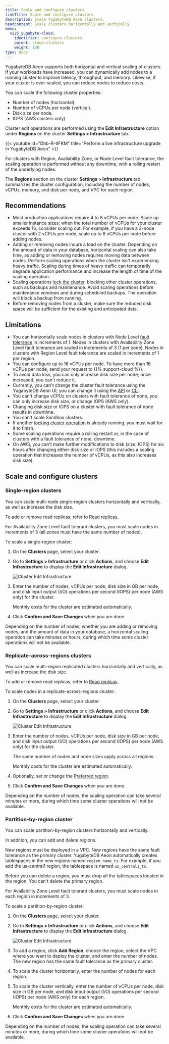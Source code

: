 ```yaml
---
title: Scale and configure clusters
linkTitle: Scale and configure clusters
description: Scale YugabyteDB Aeon clusters.
headcontent: Scale clusters horizontally and vertically
menu:
  v225_yugabyte-cloud:
    identifier: configure-clusters
    parent: cloud-clusters
    weight: 100
type: docs
---
```


YugabyteDB Aeon supports both horizontal and vertical scaling of clusters. If your workloads have increased, you can dynamically add nodes to a running cluster to improve latency, throughput, and memory. Likewise, if your cluster is over-scaled, you can reduce nodes to reduce costs.

You can scale the following cluster properties:

- Number of nodes (horizontal).
- Number of vCPUs per node (vertical).
- Disk size per node.
- IOPS (AWS clusters only)

Cluster edit operations are performed using the **Edit Infrastructure** option under **Regions** on the cluster **Settings > Infrastructure** tab.

{{< youtube id="Dhb-R-tlFKM" title="Perform a live infrastructure upgrade in YugabyteDB Aeon" >}}

For clusters with Region, Availability Zone, or Node Level fault tolerance, the scaling operation is performed without any downtime, with a rolling restart of the underlying nodes.

The **Regions** section on the cluster **Settings > Infrastructure** tab summarizes the cluster configuration, including the number of nodes, vCPUs, memory, and disk per node, and VPC for each region.

## Recommendations

- Most production applications require 4 to 8 vCPUs per node. Scale up smaller instance sizes; when the total number of vCPUs for your cluster exceeds 16, consider scaling out. For example, if you have a 3-node cluster with 2 vCPUs per node, scale up to 8 vCPUs per node before adding nodes.
- Adding or removing nodes incurs a load on the cluster. Depending on the amount of data in your database, horizontal scaling can also take time, as adding or removing nodes requires moving data between nodes. Perform scaling operations when the cluster isn't experiencing heavy traffic. Scaling during times of heavy traffic can temporarily degrade application performance and increase the length of time of the scaling operation.
- Scaling operations [lock the cluster](../#locking-operations), blocking other cluster operations, such as backups and maintenance. Avoid scaling operations before maintenance windows and during scheduled backups. The operation will block a backup from running.
- Before removing nodes from a cluster, make sure the reduced disk space will be sufficient for the existing and anticipated data.

## Limitations

- You can horizontally scale nodes in clusters with Node Level [fault tolerance](../../cloud-basics/create-clusters-overview/#fault-tolerance) in increments of 1. Nodes in clusters with Availability Zone Level fault tolerance are scaled in increments of 3 (1 per zone). Nodes in clusters with Region Level fault tolerance are scaled in increments of 1 per region.
- You can configure up to 16 vCPUs per node. To have more than 16 vCPUs per node, send your request to {{% support-cloud %}}.
- To avoid data loss, you can only increase disk size per node; once increased, you can't reduce it.
- Currently, you can't change the cluster fault tolerance using the YugabyteDB Aeon UI; you can change it using the [API](../../managed-automation/managed-api/) or [CLI](../../managed-automation/managed-cli/).
- You can't change vCPUs on clusters with fault tolerance of none, you can only increase disk size, or change IOPS (AWS only).
- Changing disk size or IOPS on a cluster with fault tolerance of none results in downtime.
- You can't scale Sandbox clusters.
- If another [locking cluster operation](../#locking-operations) is already running, you must wait for it to finish.
- Some scaling operations require a rolling restart or, in the case of clusters with a fault tolerance of none, downtime.
- On AWS, you can't make further modifications to disk (size, IOPS) for six hours after changing either disk size or IOPS (this includes a scaling operation that increases the number of vCPUs, as this also increases disk size).

## Scale and configure clusters

### Single-region clusters

You can scale multi-node single-region clusters horizontally and vertically, as well as increase the disk size.

To add or remove read replicas, refer to [Read replicas](../managed-read-replica/).

For Availability Zone Level fault tolerant clusters, you must scale nodes in increments of 3 (all zones must have the same number of nodes).

To scale a single-region cluster:

1. On the **Clusters** page, select your cluster.
1. Go to **Settings > Infrastructure** or click **Actions**, and choose **Edit Infrastructure** to display the **Edit Infrastructure** dialog.

    ![Cluster Edit Infrastructure](/images/yb-cloud/cloud-clusters-settings-edit.png)

1. Enter the number of nodes, vCPUs per node, disk size in GB per node, and disk input output (I/O) operations per second (IOPS) per node (AWS only) for the cluster.

    Monthly costs for the cluster are estimated automatically.

1. Click **Confirm and Save Changes** when you are done.

Depending on the number of nodes, whether you are adding or removing nodes, and the amount of data in your database, a horizontal scaling operation can take minutes or hours, during which time some cluster operations will not be available.

### Replicate-across-regions clusters

You can scale multi-region replicated clusters horizontally and vertically, as well as increase the disk size.

<!--In addition, you can migrate nodes to different regions; migrated nodes can be deployed to different VPCs.-->

To add or remove read replicas, refer to [Read replicas](../managed-read-replica/).

To scale nodes in a replicate-across-regions cluster:

1. On the **Clusters** page, select your cluster.
1. Go to **Settings > Infrastructure** or click **Actions**, and choose **Edit Infrastructure** to display the **Edit Infrastructure** dialog.

    ![Cluster Edit Infrastructure](/images/yb-cloud/cloud-clusters-settings-edit-sync.png)

    <!--1. To migrate nodes to a different region, select the region. When migrating a node, you can also deploy it in a different VPN.-->

1. Enter the number of nodes, vCPUs per node, disk size in GB per node, and disk input output (I/O) operations per second (IOPS) per node (AWS only) for the cluster.

    The same number of nodes and node sizes apply across all regions.

    Monthly costs for the cluster are estimated automatically.

1. Optionally, set or change the [Preferred region](../../cloud-basics/create-clusters/create-clusters-multisync/#preferred-region).

1. Click **Confirm and Save Changes** when you are done.

Depending on the number of nodes, the scaling operation can take several minutes or more, during which time some cluster operations will not be available.

### Partition-by-region cluster

You can scale partition-by-region clusters horizontally and vertically.

In addition, you can add and delete regions.

New regions must be deployed in a VPC. New regions have the same fault tolerance as the primary cluster. YugabyteDB Aeon automatically creates tablespaces in the new regions named `region_name_ts`. For example, if you add the us-central1 region, the tablespace is named `us_central1_ts`.

Before you can delete a region, you must drop all the tablespaces located in the region. You can't delete the primary region.

For Availability Zone Level fault tolerant clusters, you must scale nodes in each region in increments of 3.

To scale a partition-by-region cluster:

1. On the **Clusters** page, select your cluster.
1. Go to **Settings > Infrastructure** or click **Actions**, and choose **Edit Infrastructure** to display the **Edit Infrastructure** dialog.

    ![Cluster Edit Infrastructure](/images/yb-cloud/cloud-clusters-settings-edit-geo.png)

1. To add a region, click **Add Region**, choose the region, select the VPC where you want to deploy the cluster, and enter the number of nodes. The new region has the same fault tolerance as the primary cluster.

1. To scale the cluster horizontally, enter the number of nodes for each region.

1. To scale the cluster vertically, enter the number of vCPUs per node, disk size in GB per node, and disk input output (I/O) operations per second (IOPS) per node (AWS only) for each region.

    Monthly costs for the cluster are estimated automatically.

1. Click **Confirm and Save Changes** when you are done.

Depending on the number of nodes, the scaling operation can take several minutes or more, during which time some cluster operations will not be available.
